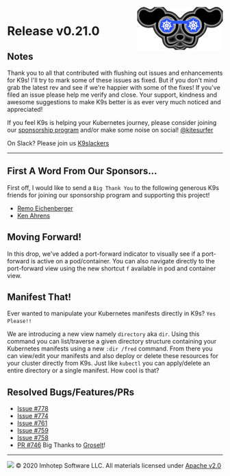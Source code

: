 <img src="https://raw.githubusercontent.com/derailed/k9s/master/assets/k9s_small.png" align="right" width="200" height="auto"/>

# Release v0.21.0

## Notes

Thank you to all that contributed with flushing out issues and enhancements for K9s! I'll try to mark some of these issues as fixed. But if you don't mind grab the latest rev and see if we're happier with some of the fixes! If you've filed an issue please help me verify and close. Your support, kindness and awesome suggestions to make K9s better is as ever very much noticed and appreciated!

If you feel K9s is helping your Kubernetes journey, please consider joining our [sponsorship program](https://github.com/sponsors/derailed) and/or make some noise on social! [@kitesurfer](https://twitter.com/kitesurfer)

On Slack? Please join us [K9slackers](https://join.slack.com/t/k9sers/shared_invite/enQtOTA5MDEyNzI5MTU0LWQ1ZGI3MzliYzZhZWEyNzYxYzA3NjE0YTk1YmFmNzViZjIyNzhkZGI0MmJjYzhlNjdlMGJhYzE2ZGU1NjkyNTM)

---

## First A Word From Our Sponsors...

First off, I would like to send a `Big Thank You` to the following generous K9s friends for joining our sponsorship program and supporting this project!

* [Remo Eichenberger](https://github.com/remoe)
* [Ken Ahrens](https://github.com/kenahrens)

## Moving Forward!

In this drop, we've added a port-forward indicator to visually see if a port-forward is active on a pod/container. You can also navigate directly to the port-forward view using the new shortcut `f` available in
pod and container view.

## Manifest That!

Ever wanted to manipulate your Kubernetes manifests directly in K9s? `Yes Please!!`

We are introducing a new view namely `directory` aka `dir`. Using this command you can list/traverse a given directory structure containing your Kubernetes manifests using a new `:dir /fred` command.
From there you can view/edit your manifests and also deploy or delete these resources for your cluster directly from K9s. Just like `kubectl` you can apply/delete an entire directory or a single manifest.
How cool is that?

## Resolved Bugs/Features/PRs

* [Issue #778](https://github.com/CirrusByte42/ca9s/issues/778)
* [Issue #774](https://github.com/CirrusByte42/ca9s/issues/774)
* [Issue #761](https://github.com/CirrusByte42/ca9s/issues/761)
* [Issue #759](https://github.com/CirrusByte42/ca9s/issues/759)
* [Issue #758](https://github.com/CirrusByte42/ca9s/issues/758)
* [PR #746](https://github.com/CirrusByte42/ca9s/pull/746) Big Thanks to [Groselt](https://github.com/groselt)!

---

<img src="https://raw.githubusercontent.com/derailed/k9s/master/assets/imhotep_logo.png" width="32" height="auto"/> © 2020 Imhotep Software LLC. All materials licensed under [Apache v2.0](http://www.apache.org/licenses/LICENSE-2.0)
